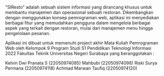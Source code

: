 "SIResto" adalah sebuah sistem informasi yang dirancang khusus untuk membantu manajemen dan operasional sebuah restoran. Dikembangkan dengan menggunakan konsep pemrograman web, aplikasi ini menyediakan berbagai fitur yang memudahkan pengguna dalam mengelola berbagai aspek yang terkait dengan restoran, mulai dari manajemen menu hingga pengelolaan pesanan.

Aplikasi ini dibuat untuk memenuhi project akhir Mata Kuliah Pemrograman Web oleh Kelompok 9 Program Studi S1 Pendidikan Teknologi Informasi 2022 Fakultas Teknik Universitas Negeri Surabaya yang beranggotakan :

Kelvin Dwi Pranata S (22050974085)
Mahbubi (22050974098)
Riski Surya Permana (22050974118)
Achmad Marwan Taufiq (22050974120)
